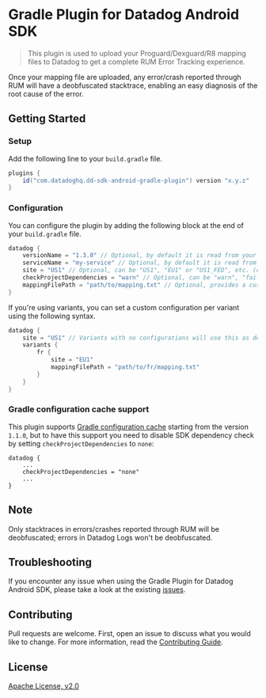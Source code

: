 # Gradle Plugin for Datadog Android SDK

> This plugin is used to upload your Proguard/Dexguard/R8 mapping files to Datadog to get a complete RUM Error Tracking experience.

Once your mapping file are uploaded, any error/crash reported through RUM will have a deobfuscated stacktrace, enabling an easy diagnosis of the root cause of the error.

## Getting Started

### Setup

Add the following line to your `build.gradle` file.

```groovy
plugins {
    id("com.datadoghq.dd-sdk-android-gradle-plugin") version "x.y.z"
}
```

### Configuration

You can configure the plugin by adding the following block at the end of your `build.gradle` file.

```groovy
datadog {
    versionName = "1.3.0" // Optional, by default it is read from your Android plugin configuration's version name
    serviceName = "my-service" // Optional, by default it is read from your Android plugin configuration's package name
    site = "US1" // Optional, can be "US1", "EU1" or "US1_FED", etc. (check `DatadogSite` documentation for the full list). Default is "US1"
    checkProjectDependencies = "warn" // Optional, can be "warn", "fail" or "none". Default is "fail". Will check if Datadog SDK is in the project dependencies.
    mappingFilePath = "path/to/mapping.txt" // Optional, provides a custom mapping file path. Default is "buils/outputs/mapping/{variant}/mapping.txt".
}
```

If you're using variants, you can set a custom configuration per variant using the following syntax.

```groovy
datadog {
    site = "US1" // Variants with no configurations will use this as default
    variants {
        fr {
            site = "EU1"
            mappingFilePath = "path/to/fr/mapping.txt"
        }
    }
}
```

### Gradle configuration cache support

This plugin supports [Gradle configuration cache](https://docs.gradle.org/7.1/userguide/configuration_cache.html) starting from the version `1.1.0`, but to have this support you need to disable SDK dependency check by setting `checkProjectDependencies` to `none`:

```
datadog {
    ...
    checkProjectDependencies = "none"
    ...
}
```

## Note

Only stacktraces in errors/crashes reported through RUM will be deobfuscated; errors in Datadog Logs won't be deobfuscated. 

## Troubleshooting

If you encounter any issue when using the Gradle Plugin for Datadog Android SDK, please take a look at 
the existing [issues](https://github.com/DataDog/dd-sdk-android/issues?q=is%3Aissue).

## Contributing

Pull requests are welcome. First, open an issue to discuss what you would like to change. For more information, read the [Contributing Guide](CONTRIBUTING.md).

## License

[Apache License, v2.0](LICENSE)
